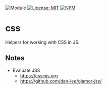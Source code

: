 ![Module](https://img.shields.io/badge/%40platform-css-%23EA4E7E.svg)
[![License: MIT](https://img.shields.io/badge/License-MIT-blue.svg)](https://opensource.org/licenses/MIT)
[![NPM](https://img.shields.io/npm/v/@platform/css.svg?colorB=blue&style=flat)](https://www.npmjs.com/package/@platform/css)
# css
Helpers for working with CSS in JS.



## Notes
- Evaluate JSS
  - https://cssinjs.org
  - https://github.com/dan-lee/glamor-jss/
  